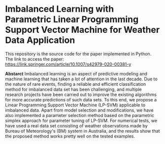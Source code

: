 # Imbalanced Learning with Parametric Linear Programming Support Vector Machine for Weather Data Application
This repository is the source code for the paper implemented in Python. 
The link to access the paper: https://link.springer.com/article/10.1007/s42979-020-00381-y

**Abstarct**
Imbalanced learning is an aspect of predictive modeling and machine learning that has taken a lot of attention in the last decade. Due to the nature of rare events, finding a reliable and efficient classification method for imbalanced data set has been challenging, and multiple research projects have been carried out to improve the existing algorithms for more accurate predictions of such data sets.  To this end, we propose a Linear Programming Support Vector Machine (LP-SVM) applicable to imbalanced data. Apart from model selection and modifications, we have also implemented a parameter selection method based on the parametric simplex approach for parameter tuning of LP-SVM. For numerical tests, we have used a real data set consisting of weather observations made by Bureau of Meteorology's (BM) system in Australia, and the results show that the proposed method works pretty well on the  tested examples. 
